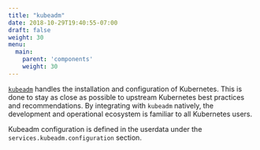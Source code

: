 ```yaml
---
title: "kubeadm"
date: 2018-10-29T19:40:55-07:00
draft: false
weight: 30
menu:
  main:
    parent: 'components'
    weight: 30
---
```


[`kubeadm`](https://github.com/kubernetes/kubernetes/tree/master/cmd/kubeadm) handles the installation and configuration of Kubernetes. This is done to stay as close as possible to upstream Kubernetes best practices and recommendations. By integrating with `kubeadm` natively, the development and operational ecosystem is familiar to all Kubernetes users.

Kubeadm configuration is defined in the userdata under the `services.kubeadm.configuration` section. 

